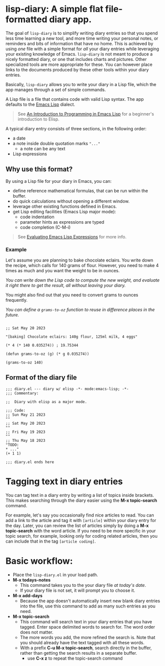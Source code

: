 # lisp-diary: A simple flat file-formatted diary app.

The goal of `lisp-diary` is to simplify writing diary entries so that you spend less time learning a new tool, and more time writing your personal notes, or reminders and bits of information that have no home. This is achieved by using _one_ file with a simple format for _all_ your diary entries while leveraging your existing knowledge of Emacs. `lisp-diary` is not meant to produce a nicely formatted diary, or one that includes charts and pictures. Other specialized tools are more appropriate for these. You can however place links to the documents produced by these other tools within your diary entries.

Basically, `lisp-diary` allows you to write your diary in a Lisp file, which the app manages through a set of simple commands. 

A Lisp file is a file that contains code with valid Lisp syntax. The app defaults to the [Emacs Lisp](https://en.wikipedia.org/wiki/Emacs_Lisp) dialect.

> See [An Introduction to Programming in Emacs Lisp](https://www.gnu.org/software/emacs/manual/html_node/eintr/index.html) for a beginner's introduction to Elisp.

A typical diary entry consists of three sections, in the following order:

  * a date
  * a note inside double quotation marks `"..."`
    * a note can be any text
  * Lisp expressions

## Why use this format?

By using a Lisp file for your diary in Emacs, you can:

  * define reference mathematical formulas, that can be run within the buffer.
  * do quick calculations without opening a different window.
  * leverage other existing functions defined in Emacs.
  * get Lisp editing facilities (Emacs Lisp major mode):
    * code indentation
    * parameter hints as expressions are typed
    * code completion (C-M-i)

> See [Evaluating Emacs Lisp Expressions](https://www.gnu.org/software/emacs/manual/html_node/emacs/Lisp-Eval.html) for more info.

### Example ###

Let's assume you are planning to bake chocolate eclairs. You write down the recipe, which calls for 140 grams of flour. However, you need to make 4 times as much and you want the weight to be in ounces.

*You can write down the Lisp code to compute the new weight, and evaluate it right there to get the result, all without leaving your diary.*

You might also find out that you need to convert grams to ounces frequently.

*You can define a `grams-to-oz` function to reuse in difference places in the future.*


```elisp

;; Sat May 20 2023

"[baking] Chocolate eclairs: 140g flour, 125ml milk, 4 eggs"

(* 4 (* 140 0.035274)) ; 19.75344

(defun grams-to-oz (g) (* g 0.035274))

(grams-to-oz 140)

```

## Format of the diary file


```elisp
;;; diary.el --- diary w/ elisp -*- mode:emacs-lisp; -*-
;;; Commentary:

;;  Diary with elisp as a major mode.

;;; Code:
;; Sun May 21 2023
""
;; Sat May 20 2023
""
;; Fri May 19 2023
""
;; Thu May 18 2023
"TODO:
* ..."
(+ 1 1)

;;; diary.el ends here
```

# Tagging text in diary entries

You can tag text in a diary entry by writing a list of topics inside brackets. This makes searching through the diary easier using the **M-x topic-search** command.

For example, let's say you occasionally find nice articles to read. You can add a link to the article and tag it with `[article]` within your diary entry for the day.
Later, you can review the list of articles simply by doing a **M-x topic-search** with the word article. If you need to be more specific in your topic search, for example, looking only for coding related articles, then you can include that in the tag `[article coding]`.

# Basic workflow: #

  * Place the `lisp-diary.el` in your load path.
  * **M-x todays-notes**
      * This command takes you to the your diary file _at today's date_.
      * If your diary file is not set, it will prompt you to choose it.
  * **M-x add-days**
    * Because the app doesn't automatically insert new blank diary entries into the file, use this command to add as many such entries as you need.
  * **M-x topic-search**
    * This command will search text in your diary entries that you have tagged. Enter space delimited words to search for. The word order does not matter.
    * The more words you add, the more refined the search is. Note that you should already have the text tagged with all these words.
    * With a prefix **C-u M-x topic-search**, search directly in the buffer, rather than getting the search results in a separate buffer.
      * use **C-x z** to repeat the topic-search command

